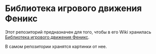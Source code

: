 # Библиотека игрового движения Феникс

Этот репозиторий предназначен для того, чтобы в его Wiki хранилась [Библиотека игрового движения Феникс](https://github.com/vitborm/phoenix-library/wiki/%D0%9E%D0%B3%D0%BB%D0%B0%D0%B2%D0%BB%D0%B5%D0%BD%D0%B8%D0%B5).

В самом репозитории хранятся картинки от нее.
